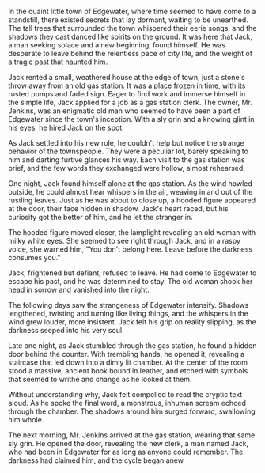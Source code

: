 In the quaint little town of Edgewater, where time seemed to have come to a standstill, there existed secrets that lay dormant, waiting to be unearthed. The tall trees that surrounded the town whispered their eerie songs, and the shadows they cast danced like spirits on the ground. It was here that Jack, a man seeking solace and a new beginning, found himself. He was desperate to leave behind the relentless pace of city life, and the weight of a tragic past that haunted him.

Jack rented a small, weathered house at the edge of town, just a stone's throw away from an old gas station. It was a place frozen in time, with its rusted pumps and faded sign. Eager to find work and immerse himself in the simple life, Jack applied for a job as a gas station clerk. The owner, Mr. Jenkins, was an enigmatic old man who seemed to have been a part of Edgewater since the town's inception. With a sly grin and a knowing glint in his eyes, he hired Jack on the spot.

As Jack settled into his new role, he couldn't help but notice the strange behavior of the townspeople. They were a peculiar lot, barely speaking to him and darting furtive glances his way. Each visit to the gas station was brief, and the few words they exchanged were hollow, almost rehearsed.

One night, Jack found himself alone at the gas station. As the wind howled outside, he could almost hear whispers in the air, weaving in and out of the rustling leaves. Just as he was about to close up, a hooded figure appeared at the door, their face hidden in shadow. Jack's heart raced, but his curiosity got the better of him, and he let the stranger in.

The hooded figure moved closer, the lamplight revealing an old woman with milky white eyes. She seemed to see right through Jack, and in a raspy voice, she warned him, "You don't belong here. Leave before the darkness consumes you."

Jack, frightened but defiant, refused to leave. He had come to Edgewater to escape his past, and he was determined to stay. The old woman shook her head in sorrow and vanished into the night.

The following days saw the strangeness of Edgewater intensify. Shadows lengthened, twisting and turning like living things, and the whispers in the wind grew louder, more insistent. Jack felt his grip on reality slipping, as the darkness seeped into his very soul.

Late one night, as Jack stumbled through the gas station, he found a hidden door behind the counter. With trembling hands, he opened it, revealing a staircase that led down into a dimly lit chamber. At the center of the room stood a massive, ancient book bound in leather, and etched with symbols that seemed to writhe and change as he looked at them.

Without understanding why, Jack felt compelled to read the cryptic text aloud. As he spoke the final word, a monstrous, inhuman scream echoed through the chamber. The shadows around him surged forward, swallowing him whole.

The next morning, Mr. Jenkins arrived at the gas station, wearing that same sly grin. He opened the door, revealing the new clerk, a man named Jack, who had been in Edgewater for as long as anyone could remember. The darkness had claimed him, and the cycle began anew